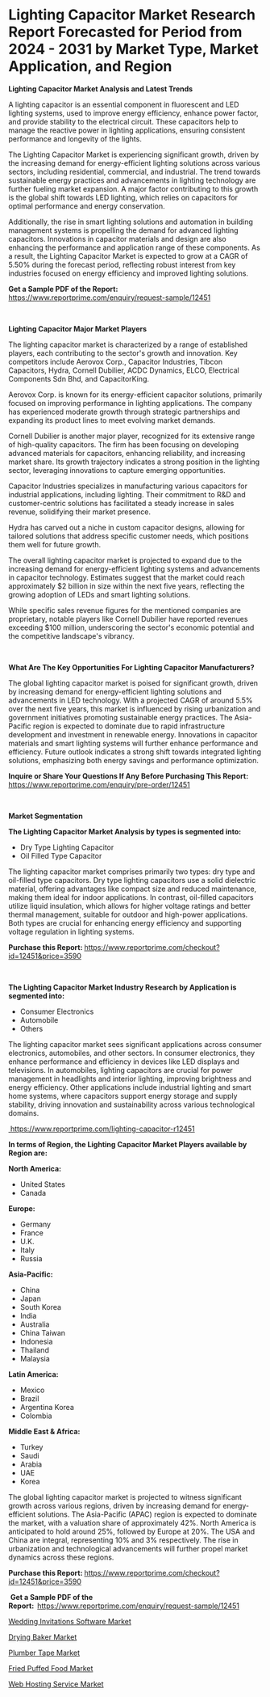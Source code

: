 <p><h1>Lighting Capacitor Market Research Report Forecasted for Period from 2024 -  2031 by Market Type, Market Application, and Region</h1></p><p><strong>Lighting Capacitor Market Analysis and Latest Trends</strong></p>
<p><p>A lighting capacitor is an essential component in fluorescent and LED lighting systems, used to improve energy efficiency, enhance power factor, and provide stability to the electrical circuit. These capacitors help to manage the reactive power in lighting applications, ensuring consistent performance and longevity of the lights.</p><p>The Lighting Capacitor Market is experiencing significant growth, driven by the increasing demand for energy-efficient lighting solutions across various sectors, including residential, commercial, and industrial. The trend towards sustainable energy practices and advancements in lighting technology are further fueling market expansion. A major factor contributing to this growth is the global shift towards LED lighting, which relies on capacitors for optimal performance and energy conservation.</p><p>Additionally, the rise in smart lighting solutions and automation in building management systems is propelling the demand for advanced lighting capacitors. Innovations in capacitor materials and design are also enhancing the performance and application range of these components. As a result, the Lighting Capacitor Market is expected to grow at a CAGR of 5.50% during the forecast period, reflecting robust interest from key industries focused on energy efficiency and improved lighting solutions.</p></p>
<p><strong>Get a Sample PDF of the Report:&nbsp;</strong> <a href="https://www.reportprime.com/enquiry/request-sample/12451">https://www.reportprime.com/enquiry/request-sample/12451</a></p>
<p>&nbsp;</p>
<p><strong>Lighting Capacitor Major Market Players</strong></p>
<p><p>The lighting capacitor market is characterized by a range of established players, each contributing to the sector's growth and innovation. Key competitors include Aerovox Corp., Capacitor Industries, Tibcon Capacitors, Hydra, Cornell Dubilier, ACDC Dynamics, ELCO, Electrical Components Sdn Bhd, and CapacitorKing. </p><p>Aerovox Corp. is known for its energy-efficient capacitor solutions, primarily focused on improving performance in lighting applications. The company has experienced moderate growth through strategic partnerships and expanding its product lines to meet evolving market demands.</p><p>Cornell Dubilier is another major player, recognized for its extensive range of high-quality capacitors. The firm has been focusing on developing advanced materials for capacitors, enhancing reliability, and increasing market share. Its growth trajectory indicates a strong position in the lighting sector, leveraging innovations to capture emerging opportunities. </p><p>Capacitor Industries specializes in manufacturing various capacitors for industrial applications, including lighting. Their commitment to R&D and customer-centric solutions has facilitated a steady increase in sales revenue, solidifying their market presence.</p><p>Hydra has carved out a niche in custom capacitor designs, allowing for tailored solutions that address specific customer needs, which positions them well for future growth. </p><p>The overall lighting capacitor market is projected to expand due to the increasing demand for energy-efficient lighting systems and advancements in capacitor technology. Estimates suggest that the market could reach approximately $2 billion in size within the next five years, reflecting the growing adoption of LEDs and smart lighting solutions.</p><p>While specific sales revenue figures for the mentioned companies are proprietary, notable players like Cornell Dubilier have reported revenues exceeding $100 million, underscoring the sector's economic potential and the competitive landscape's vibrancy.</p></p>
<p>&nbsp;</p>
<p><strong>What Are The Key Opportunities For Lighting Capacitor Manufacturers?</strong></p>
<p><p>The global lighting capacitor market is poised for significant growth, driven by increasing demand for energy-efficient lighting solutions and advancements in LED technology. With a projected CAGR of around 5.5% over the next five years, this market is influenced by rising urbanization and government initiatives promoting sustainable energy practices. The Asia-Pacific region is expected to dominate due to rapid infrastructure development and investment in renewable energy. Innovations in capacitor materials and smart lighting systems will further enhance performance and efficiency. Future outlook indicates a strong shift towards integrated lighting solutions, emphasizing both energy savings and performance optimization.</p></p>
<p><strong>Inquire or Share Your Questions If Any Before Purchasing This Report:</strong> <a href="https://www.reportprime.com/enquiry/pre-order/12451">https://www.reportprime.com/enquiry/pre-order/12451</a></p>
<p>&nbsp;</p>
<p><strong>Market Segmentation</strong></p>
<p><strong>The Lighting Capacitor Market Analysis by types is segmented into:</strong></p>
<p><ul><li>Dry Type Lighting Capacitor</li><li>Oil Filled Type Capacitor</li></ul></p>
<p><p>The lighting capacitor market comprises primarily two types: dry type and oil-filled type capacitors. Dry type lighting capacitors use a solid dielectric material, offering advantages like compact size and reduced maintenance, making them ideal for indoor applications. In contrast, oil-filled capacitors utilize liquid insulation, which allows for higher voltage ratings and better thermal management, suitable for outdoor and high-power applications. Both types are crucial for enhancing energy efficiency and supporting voltage regulation in lighting systems.</p></p>
<p><strong>Purchase this Report:&nbsp;</strong><a href="https://www.reportprime.com/checkout?id=12451&price=3590">https://www.reportprime.com/checkout?id=12451&price=3590</a></p>
<p>&nbsp;</p>
<p><strong>The Lighting Capacitor Market Industry Research by Application is segmented into:</strong></p>
<p><ul><li>Consumer Electronics</li><li>Automobile</li><li>Others</li></ul></p>
<p><p>The lighting capacitor market sees significant applications across consumer electronics, automobiles, and other sectors. In consumer electronics, they enhance performance and efficiency in devices like LED displays and televisions. In automobiles, lighting capacitors are crucial for power management in headlights and interior lighting, improving brightness and energy efficiency. Other applications include industrial lighting and smart home systems, where capacitors support energy storage and supply stability, driving innovation and sustainability across various technological domains.</p></p>
<p><a href="https://www.reportprime.com/lighting-capacitor-r12451">&nbsp;https://www.reportprime.com/lighting-capacitor-r12451</a></p>
<p><strong>In terms of Region, the Lighting Capacitor Market Players available by Region are:</strong></p>
<p>
    <p> <strong> North America: </strong>
        <ul>
            <li>United States</li>
            <li>Canada</li>
        </ul>
        </p> 
    <p> <strong> Europe: </strong>
        <ul>
            <li>Germany</li>
            <li>France</li>
            <li>U.K.</li>
            <li>Italy</li>
            <li>Russia</li>
        </ul>
        </p> 
    <p> <strong> Asia-Pacific: </strong>
        <ul>
            <li>China</li>
            <li>Japan</li>
            <li>South Korea</li>
            <li>India</li>
            <li>Australia</li>
            <li>China Taiwan</li>
            <li>Indonesia</li>
            <li>Thailand</li>
            <li>Malaysia</li>
        </ul>
        </p> 
    <p> <strong> Latin America: </strong>
        <ul>
            <li>Mexico</li>
            <li>Brazil</li>
            <li>Argentina Korea</li>
            <li>Colombia</li>
        </ul>
        </p> 
    <p> <strong> Middle East & Africa: </strong>
        <ul>
            <li>Turkey</li>
            <li>Saudi</li>
            <li>Arabia</li>
            <li>UAE</li>
            <li>Korea</li>
        </ul>
    </p>
    </p>
<p><p>The global lighting capacitor market is projected to witness significant growth across various regions, driven by increasing demand for energy-efficient solutions. The Asia-Pacific (APAC) region is expected to dominate the market, with a valuation share of approximately 42%. North America is anticipated to hold around 25%, followed by Europe at 20%. The USA and China are integral, representing 10% and 3% respectively. The rise in urbanization and technological advancements will further propel market dynamics across these regions.</p></p>
<p><strong>Purchase this Report: </strong><a href="https://www.reportprime.com/checkout?id=12451&price=3590">https://www.reportprime.com/checkout?id=12451&price=3590</a></p>
<p>&nbsp;<strong>Get a Sample PDF of the Report:&nbsp;&nbsp;</strong><a href="https://www.reportprime.com/enquiry/request-sample/12451">https://www.reportprime.com/enquiry/request-sample/12451</a></p>
<p><strong></strong></p>
<p><p><a href="https://medium.com/@jennyflatoue9/wedding-invitations-software-market-global-market-trends-and-market-forecast-2024-2031-ee3bba073418">Wedding Invitations Software Market</a></p><p><a href="https://issuu.com/reportprime-2/docs/drying-baker-market-size-2030.pptx_38d8ba1c4d5462">Drying Baker Market</a></p><p><a href="https://www.linkedin.com/pulse/plumber-tape-market-trends-detailed-study-its-segmentation-4puff?trackingId=9qcZtgSLTHyFKaJ5SiTV%2FA%3D%3D">Plumber Tape Market</a></p><p><a href="https://issuu.com/reportprime-2/docs/fried-puffed-food-market-size-2030._a97ec48cd390f4">Fried Puffed Food Market</a></p><p><a href="https://medium.com/@jennyflatoue9/web-hosting-service-market-global-market-insights-and-sales-trends-2024-to-2031-8284f64868a0">Web Hosting Service Market</a></p></p>